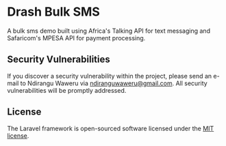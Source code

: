 # Drash Bulk SMS

A bulk sms demo built using Africa's Talking API for text messaging and Safaricom's MPESA API for payment processing.

## Security Vulnerabilities

If you discover a security vulnerability within the project, please send an e-mail to Ndirangu Waweru via [ndiranguwaweru@gmail.com](mailto:ndiranguwaweru@gmail.com). All security vulnerabilities will be promptly addressed.

## License

The Laravel framework is open-sourced software licensed under the [MIT license](https://opensource.org/licenses/MIT).
